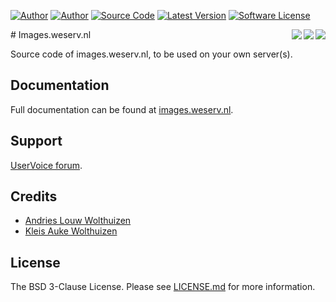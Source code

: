 [![Author](https://img.shields.io/badge/author-andrieslouw-blue.svg?style=flat-square)](https://github.com/andrieslouw)
[![Author](https://img.shields.io/badge/author-kleisauke-blue.svg?style=flat-square)](https://github.com/kleisauke)
[![Source Code](https://img.shields.io/badge/source-andrieslouw/imagesweserv-blue.svg?style=flat-square)](https://github.com/andrieslouw/imagesweserv)
[![Latest Version](https://img.shields.io/github/release/andrieslouw/imagesweserv.svg?style=flat-square)](https://github.com/andrieslouw/imagesweserv/releases)
[![Software License](https://img.shields.io/badge/license-BSD3-brightgreen.svg?style=flat-square)](https://tldrlegal.com/license/bsd-3-clause-license-%28revised%29)

<img src="https://images.weserv.nl/?url=nl3.php.net/images/logos/php-med-trans.png&h=40" align="right" />
<img src="https://images.weserv.nl/?url=upload.wikimedia.org/wikipedia/commons/thumb/f/f7/Slash.svg/200px-Slash.svg.png&h=35" align="right" />
<img src="https://images.weserv.nl/?url=nginx.org/nginx.gif&w=150&h=38&t=square" align="right" />
# Images.weserv.nl

Source code of images.weserv.nl, to be used on your own server(s).

## Documentation

Full documentation can be found at [images.weserv.nl](https://images.weserv.nl/).

## Support

[UserVoice forum](https://imagesweserv.uservoice.com/).

## Credits

- [Andries Louw Wolthuizen](https://github.com/andrieslouw)
- [Kleis Auke Wolthuizen](https://github.com/kleisauke)

## License

The BSD 3-Clause License. Please see [LICENSE.md](https://github.com/andrieslouw/imagesweserv/blob/master/LICENSE.md) for more information.
